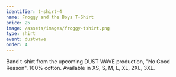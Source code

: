 ```yaml
---
identifier: t-shirt-4
name: Froggy and the Boys T-Shirt
price: 25
image: /assets/images/froggy-tshirt.png
type: shirt
event: dustwave
order: 4
---
```

Band t-shirt from the upcoming DUST WAVE production, "No Good Reason". 100% cotton. Available in XS, S, M, L, XL, 2XL, 3XL.
